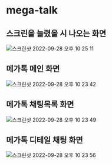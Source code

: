 # mega-talk

## 스크린을 늘렸을 시 나오는 화면
![스크린샷 2022-09-28 오후 10 25 11](https://user-images.githubusercontent.com/110010435/192790897-5d988971-8750-4cd6-aa81-baa2ea3b8049.png)

## 메가톡 메인 화면
![스크린샷 2022-09-28 오후 10 23 42](https://user-images.githubusercontent.com/110010435/192790943-18bf9129-8dc6-4d11-b837-804f8b769a32.png)

## 메가톡 채팅목록 화면
![스크린샷 2022-09-28 오후 10 23 49](https://user-images.githubusercontent.com/110010435/192791001-6d70d30d-afac-4b85-b04b-adb06efd17af.png)

## 메가톡 디테일 채팅 화면
![스크린샷 2022-09-28 오후 10 23 56](https://user-images.githubusercontent.com/110010435/192791046-9a942e1b-f09a-4c92-90e1-09534b583912.png)
